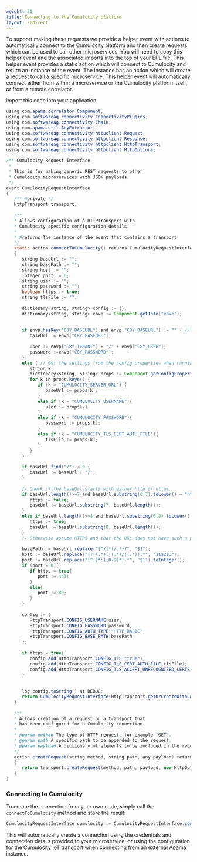 ```yaml
---
weight: 30
title: Connecting to the Cumulocity platform
layout: redirect
---
```


To support making these requests we provide a helper event with actions to automatically connect to the Cumulocity platform and then create requests which can be used to call other microservices. You will need to copy this helper event and the associated imports into the top of your EPL file. This helper event provides a static action which will connect to Cumulocity and return an instance of the event. The instance has an action which will create a request to call a specific microservice. This helper event will automatically connect either from within a microservice or the Cumulocity platform itself, or from a remote correlator.

Import this code into your application:

```java
using com.apama.correlator.Component;
using com.softwareag.connectivity.ConnectivityPlugins;
using com.softwareag.connectivity.Chain;
using com.apama.util.AnyExtractor;
using com.softwareag.connectivity.httpclient.Request;
using com.softwareag.connectivity.httpclient.Response;
using com.softwareag.connectivity.httpclient.HttpTransport;
using com.softwareag.connectivity.httpclient.HttpOptions;
 
/** Cumulocity Request Interface.
 *
 * This is for making generic REST requests to other
 * Cumulocity microservices with JSON payloads.
 */
event CumulocityRequestInterface
{
   /** @private */
   HttpTransport transport;
    
   /**
   * Allows configuration of a HTTPTransport with
   * Cumulocity-specific configuration details.
   *
   * @returns The instance of the event that contains a transport
   */
   static action connectToCumulocity() returns CumulocityRequestInterface
   {
      string baseUrl := "";
      string basePath := "";
      string host := "";
      integer port := 0;
      string user := "";
      string password := "";
      boolean https := true;
      string tlsFile := "";
 
      dictionary<string, string> config := {};
      dictionary<string, string> envp := Component.getInfo("envp");
    
       
      if envp.hasKey("C8Y_BASEURL") and envp["C8Y_BASEURL"] != "" { // Running internal
         baseUrl := envp["C8Y_BASEURL"];
          
         user := envp["C8Y_TENANT"] + "/" + envp["C8Y_USER"];
         password :=envp["C8Y_PASSWORD"];
      }
      else { // Get the settings from the config properties when running remotely
         string k;
         dictionary<string, string> props := Component.getConfigProperties();
         for k in props.keys() {
            if (k = "CUMULOCITY_SERVER_URL") {
               baseUrl := props[k];
            }
            else if (k = "CUMULOCITY_USERNAME"){
               user := props[k];
            }
            else if (k = "CUMULOCITY_PASSWORD"){
               password := props[k];
            }
            else if (k = "CUMULOCITY_TLS_CERT_AUTH_FILE"){
               tlsFile := props[k];
            }
         }       
      }
 
      if baseUrl.find("/") < 0 {
         baseUrl := baseUrl + "/";
      }
   
      // Check if the baseUrl starts with either http or https
      if baseUrl.length()>=7 and baseUrl.substring(0,7).toLower() = "http://"{
         https := false;
         baseUrl := baseUrl.substring(7, baseUrl.length());
      }
      else if baseUrl.length()>=8 and baseUrl.substring(0,8).toLower() = "https://"{
         https := true;
         baseUrl := baseUrl.substring(8, baseUrl.length());
      }
      // Otherwise assume HTTPS and that the URL does not have such a prefix as http or https
 
      basePath := baseUrl.replace("[^/]*(/.*)?", "$1");
      host := baseUrl.replace("(?:(.*):|(.*)/|(.*)).*", "$1$2$3");
      port := baseUrl.replace("[^:]*:([0-9]*).*", "$1").toInteger();
      if (port = 0){
         if https = true{
            port := 443;
         }
         else{
            port := 80;
         }
      }
       
      config := {
         HttpTransport.CONFIG_USERNAME:user,
         HttpTransport.CONFIG_PASSWORD:password,
         HttpTransport.CONFIG_AUTH_TYPE:"HTTP_BASIC",
         HttpTransport.CONFIG_BASE_PATH:basePath
      };
       
      if https = true{
         config.add(HttpTransport.CONFIG_TLS,"true");
         config.add(HttpTransport.CONFIG_TLS_CERT_AUTH_FILE,tlsFile);
         config.add(HttpTransport.CONFIG_TLS_ACCEPT_UNRECOGNIZED_CERTS,"true");
      }
       
       
      log config.toString() at DEBUG;
      return CumulocityRequestInterface(HttpTransport.getOrCreateWithConfigurations(host, port, config));
   }
    
   /**
   * Allows creation of a request on a transport that
   * has been configured for a Cumulocity connection.
   *
   * @param method The type of HTTP request, for example "GET".
   * @param path A specific path to be appended to the request.
   * @param payload A dictionary of elements to be included in the request.
   */
   action createRequest(string method, string path, any payload) returns Request
   { 
      return transport.createRequest(method, path, payload, new HttpOptions);
   }
}
```

### Connecting to Cumulocity

To create the connection from your own code, simply call the `connectToCumulocity` method and store the result:

```java
CumulocityRequestInterface cumulocity := CumulocityRequestInterface.connectToCumulocity();
```

This will automatically create a connection using the credentials and connection details provided to your microservice, or using the configuration for the Cumulocity IoT transport when connecting from an external Apama instance.
